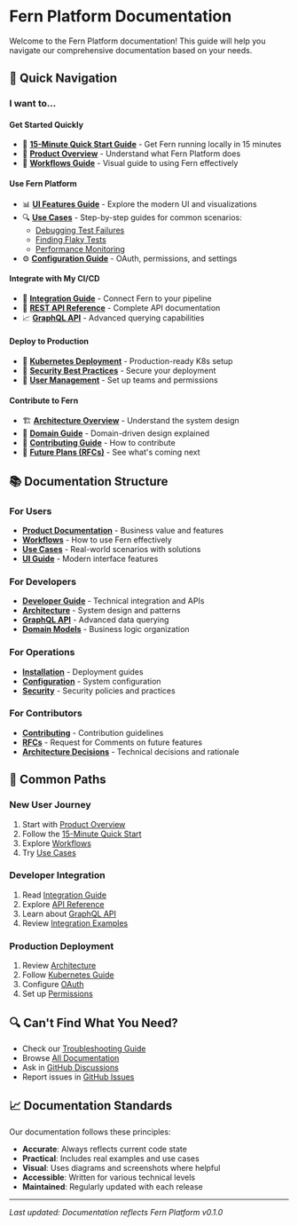 # Fern Platform Documentation

Welcome to the Fern Platform documentation! This guide will help you navigate our comprehensive documentation based on your needs.

## 🚀 Quick Navigation

### I want to...

#### **Get Started Quickly**
- 📖 [**15-Minute Quick Start Guide**](./developers/quick-start.md) - Get Fern running locally in 15 minutes
- 🎯 [**Product Overview**](./product/overview.md) - Understand what Fern Platform does
- 🔄 [**Workflows Guide**](./workflows/README.md) - Visual guide to using Fern effectively

#### **Use Fern Platform**
- 📊 [**UI Features Guide**](./user-guide/ui-features.md) - Explore the modern UI and visualizations
- 🔍 [**Use Cases**](./use-cases/) - Step-by-step guides for common scenarios:
  - [Debugging Test Failures](./use-cases/debugging-test-failures.md)
  - [Finding Flaky Tests](./use-cases/finding-flaky-tests.md)
  - [Performance Monitoring](./use-cases/performance-monitoring.md)
- ⚙️ [**Configuration Guide**](./configuration/) - OAuth, permissions, and settings

#### **Integrate with My CI/CD**
- 🔌 [**Integration Guide**](./developers/integration-guide.md) - Connect Fern to your pipeline
- 📡 [**REST API Reference**](./developers/api-reference.md) - Complete API documentation
- 📈 [**GraphQL API**](./graphql-api.md) - Advanced querying capabilities

#### **Deploy to Production**
- 🚢 [**Kubernetes Deployment**](./installation/local-k3d.md) - Production-ready K8s setup
- 🔐 [**Security Best Practices**](../SECURITY.md) - Secure your deployment
- 👥 [**User Management**](./configuration/test-users.md) - Set up teams and permissions

#### **Contribute to Fern**
- 🏗️ [**Architecture Overview**](./ARCHITECTURE.md) - Understand the system design
- 🧩 [**Domain Guide**](../internal/domains/README.md) - Domain-driven design explained
- 🤝 [**Contributing Guide**](../CONTRIBUTING.md) - How to contribute
- 🔮 [**Future Plans (RFCs)**](./rfc/) - See what's coming next

## 📚 Documentation Structure

### **For Users**
- **[Product Documentation](./product/)** - Business value and features
- **[Workflows](./workflows/)** - How to use Fern effectively
- **[Use Cases](./use-cases/)** - Real-world scenarios with solutions
- **[UI Guide](./user-guide/ui-features.md)** - Modern interface features

### **For Developers**
- **[Developer Guide](./developers/)** - Technical integration and APIs
- **[Architecture](./ARCHITECTURE.md)** - System design and patterns
- **[GraphQL API](./graphql-api.md)** - Advanced data querying
- **[Domain Models](../internal/domains/)** - Business logic organization

### **For Operations**
- **[Installation](./installation/)** - Deployment guides
- **[Configuration](./configuration/)** - System configuration
- **[Security](../SECURITY.md)** - Security policies and practices

### **For Contributors**
- **[Contributing](../CONTRIBUTING.md)** - Contribution guidelines
- **[RFCs](./rfc/)** - Request for Comments on future features
- **[Architecture Decisions](./architecture/)** - Technical decisions and rationale

## 🎯 Common Paths

### **New User Journey**
1. Start with [Product Overview](./product/overview.md)
2. Follow the [15-Minute Quick Start](./developers/quick-start.md)
3. Explore [Workflows](./workflows/README.md)
4. Try [Use Cases](./use-cases/)

### **Developer Integration**
1. Read [Integration Guide](./developers/integration-guide.md)
2. Explore [API Reference](./developers/api-reference.md)
3. Learn about [GraphQL API](./graphql-api.md)
4. Review [Integration Examples](./developers/integration-guide.md#test-framework-integration)

### **Production Deployment**
1. Review [Architecture](./ARCHITECTURE.md)
2. Follow [Kubernetes Guide](./installation/local-k3d.md)
3. Configure [OAuth](./configuration/oauth.md)
4. Set up [Permissions](./configuration/scope-based-permissions.md)

## 🔍 Can't Find What You Need?

- Check our [Troubleshooting Guide](./troubleshooting/README.md)
- Browse [All Documentation](./all-docs.md)
- Ask in [GitHub Discussions](https://github.com/guidewire-oss/fern-platform/discussions)
- Report issues in [GitHub Issues](https://github.com/guidewire-oss/fern-platform/issues)

## 📈 Documentation Standards

Our documentation follows these principles:
- **Accurate**: Always reflects current code state
- **Practical**: Includes real examples and use cases
- **Visual**: Uses diagrams and screenshots where helpful
- **Accessible**: Written for various technical levels
- **Maintained**: Regularly updated with each release

---

*Last updated: Documentation reflects Fern Platform v0.1.0*